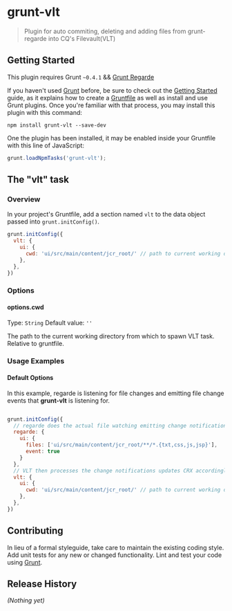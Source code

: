# grunt-vlt

> Plugin for auto commiting, deleting and adding files from grunt-regarde into CQ's Filevault(VLT)

## Getting Started
This plugin requires Grunt `~0.4.1` && [Grunt Regarde](https://github.com/yeoman/grunt-regarde)

If you haven't used [Grunt](http://gruntjs.com/) before, be sure to check out the [Getting Started](http://gruntjs.com/getting-started) guide, as it explains how to create a [Gruntfile](http://gruntjs.com/sample-gruntfile) as well as install and use Grunt plugins. Once you're familiar with that process, you may install this plugin with this command:

```shell
npm install grunt-vlt --save-dev
```

One the plugin has been installed, it may be enabled inside your Gruntfile with this line of JavaScript:

```js
grunt.loadNpmTasks('grunt-vlt');
```

## The "vlt" task

### Overview
In your project's Gruntfile, add a section named `vlt` to the data object passed into `grunt.initConfig()`.

```js
grunt.initConfig({
  vlt: {
    ui: {
      cwd: 'ui/src/main/content/jcr_root/' // path to current working directory to run VLT commands from
    },
  },
})
```

### Options

#### options.cwd
Type: `String`
Default value: `''`

The path to the current working directory from which to spawn VLT task. Relative to gruntfile.

### Usage Examples

#### Default Options
In this example, regarde is listening for file changes and emitting file change events that **grunt-vlt** is listening for. 

```js

grunt.initConfig({
  // regarde does the actual file watching emitting change notifications that VLT picks up
  regarde: {
    ui: {
      files: ['ui/src/main/content/jcr_root/**/*.{txt,css,js,jsp}'],
      event: true
    }
  },
  // VLT then processes the change notifications updates CRX accordingly
  vlt: {
    ui: {
      cwd: 'ui/src/main/content/jcr_root/' // path to current working directory to run VLT commands from
    },
  },
})
```

## Contributing
In lieu of a formal styleguide, take care to maintain the existing coding style. Add unit tests for any new or changed functionality. Lint and test your code using [Grunt](http://gruntjs.com/).

## Release History
_(Nothing yet)_
